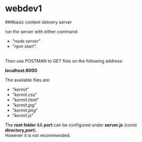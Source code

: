 # webdev1

###basic content delivery server

run the server with either command: <br>

* "*node server*" 
* "*npm start*". 

<br>Then use POSTMAN to GET files on the following address: 

**localhost:8000**

The available files are:
* "*kermit*" 
* "*kermit.css*" 
* "*kermit.html*" 
* "*kermit.jpg*" 
* "*kermit.png*" 
* "*kermit.js*" 

The **root folder** && **port** can be configured under **server.js** (const **directory,port**).<br> 
However it is not recommended.
